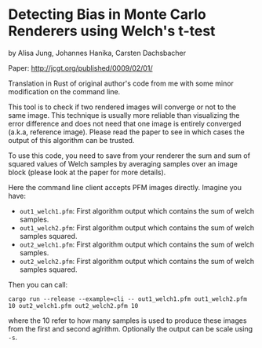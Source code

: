 # Detecting Bias in Monte Carlo Renderers using Welch's t-test
by Alisa Jung, Johannes Hanika, Carsten Dachsbacher

Paper: http://jcgt.org/published/0009/02/01/


Translation in Rust of original author's code from me with some minor modification on the command line. 

This tool is to check if two rendered images will converge or not to the same image. This technique is usually more reliable than visualizing the error difference and does not need that one image is entirely converged (a.k.a, reference image). Please read the paper to see in which cases the output of this algorithm can be trusted.

To use this code, you need to save from your renderer the sum and sum of squared values of Welch samples by averaging samples over an image block (please look at the paper for more details).

Here the command line client accepts PFM images directly. Imagine you have:
 - `out1_welch1.pfm`: First algorithm output which contains the sum of welch samples.
 - `out1_welch2.pfm`: First algorithm output which contains the sum of welch samples squared. 
 - `out2_welch1.pfm`: First algorithm output which contains the sum of welch samples.
 - `out2_welch2.pfm`: First algorithm output which contains the sum of welch samples squared.

Then you can call:

```cargo run --release --example=cli -- out1_welch1.pfm out1_welch2.pfm 10 out2_welch1.pfm out2_welch2.pfm 10```

where the 10 refer to how many samples is used to produce these images from the first and second aglrithm. Optionally the output can be scale using `-s`.